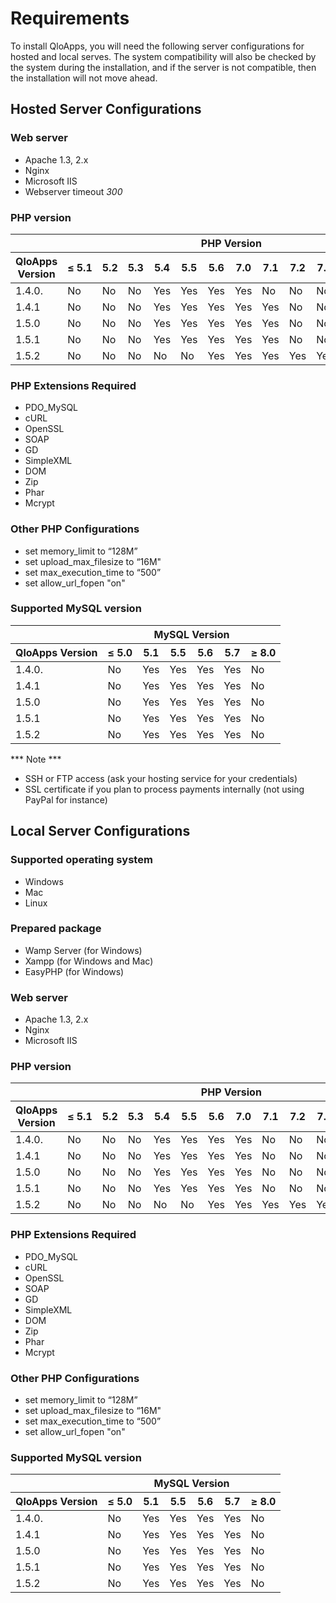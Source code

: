 # Requirements

To install QloApps, you will need the following server configurations for hosted and local serves. The system compatibility will also be checked by the system during the installation, and if the server is not compatible, then the installation will not move ahead.

## Hosted Server Configurations


### Web server
- Apache 1.3, 2.x
- Nginx
- Microsoft IIS
- Webserver timeout *300*

### PHP version
<table>
  <thead>
    <tr>
      <th></th>
      <th colspan="12" style="text-align:center">PHP Version</th>
    </tr>
    <tr class="h-version-titles">
      <th>QloApps Version</th>
      <th>&le;&nbsp;5.1</th>
      <th>5.2</th>
      <th>5.3</th>
      <th>5.4</th>
      <th>5.5</th>
      <th>5.6</th>
      <th>7.0</th>
      <th>7.1</th>
      <th>7.2</th>
      <th>7.3</th>
      <th>7.4</th>
      <th>&ge;&nbsp;8.0</th>
    </tr>
  </thead>
<tbody>
  <tr>
    <td>1.4.0.</td>
    <td class="support-no"><span class="sr-only">No</span></td>
    <td class="support-no"><span class="sr-only">No</span></td>
    <td class="support-no"><span class="sr-only">No</span></td>
    <td class="support-yes"><span class="sr-only">Yes</span></td>
    <td class="support-yes"><span class="sr-only">Yes</span></td>
    <td class="support-yes"><span class="sr-only">Yes</span></td>
    <td class="support-yes"><span class="sr-only">Yes</span></td>
    <td class="support-yes"><span class="sr-only">No</span></td>
    <td class="support-no"><span class="sr-only">No</span></td>
    <td class="support-no"><span class="sr-only">No</span></td>
    <td class="support-no"><span class="sr-only">No</span></td>
    <td class="support-no"><span class="sr-only">No</span></td>
  </tr>
  <tr>
    <td>1.4.1</td>
    <td class="support-no"><span class="sr-only">No</span></td>
    <td class="support-no"><span class="sr-only">No</span></td>
    <td class="support-no"><span class="sr-only">No</span></td>
    <td class="support-yes"><span class="sr-only">Yes</span></td>
    <td class="support-yes"><span class="sr-only">Yes</span></td>
    <td class="support-yes"><span class="sr-only">Yes</span></td>
    <td class="support-yes"><span class="sr-only">Yes</span></td>
    <td class="support-yes"><span class="sr-only">Yes</span></td>
    <td class="support-no"><span class="sr-only">No</span></td>
    <td class="support-no"><span class="sr-only">No</span></td>
    <td class="support-no"><span class="sr-only">No</span></td>
    <td class="support-no"><span class="sr-only">No</span></td>
  </tr>
  <tr>
    <td>1.5.0</td>
    <td class="support-no"><span class="sr-only">No</span></td>
    <td class="support-no"><span class="sr-only">No</span></td>
    <td class="support-no"><span class="sr-only">No</span></td>
    <td class="support-yes"><span class="sr-only">Yes</span></td>
    <td class="support-yes"><span class="sr-only">Yes</span></td>
    <td class="support-yes"><span class="sr-only">Yes</span></td>
    <td class="support-yes"><span class="sr-only">Yes</span></td>
    <td class="support-yes"><span class="sr-only">Yes</span></td>
    <td class="support-no"><span class="sr-only">No</span></td>
    <td class="support-no"><span class="sr-only">No</span></td>
    <td class="support-no"><span class="sr-only">No</span></td>
    <td class="support-no"><span class="sr-only">No</span></td>
  </tr>
  <tr>
    <td>1.5.1</td>
    <td class="support-no"><span class="sr-only">No</span></td>
    <td class="support-no"><span class="sr-only">No</span></td>
    <td class="support-no"><span class="sr-only">No</span></td>
    <td class="support-yes"><span class="sr-only">Yes</span></td>
    <td class="support-yes"><span class="sr-only">Yes</span></td>
    <td class="support-yes"><span class="sr-only">Yes</span></td>
    <td class="support-yes"><span class="sr-only">Yes</span></td>
    <td class="support-yes"><span class="sr-only">Yes</span></td>
    <td class="support-no"><span class="sr-only">No</span></td>
    <td class="support-no"><span class="sr-only">No</span></td>
    <td class="support-no"><span class="sr-only">No</span></td>
    <td class="support-no"><span class="sr-only">No</span></td>
  </tr>
  <tr>
    <td>1.5.2</td>
    <td class="support-no"><span class="sr-only">No</span></td>
    <td class="support-no"><span class="sr-only">No</span></td>
    <td class="support-no"><span class="sr-only">No</span></td>
    <td class="support-no"><span class="sr-only">No</span></td>
    <td class="support-no"><span class="sr-only">No</span></td>
    <td class="support-yes"><span class="sr-only">Yes</span></td>
    <td class="support-yes"><span class="sr-only">Yes</span></td>
    <td class="support-yes"><span class="sr-only">Yes</span></td>
    <td class="support-yes"><span class="sr-only">Yes</span></td>
    <td class="support-yes"><span class="sr-only">Yes</span></td>
    <td class="support-yes"><span class="sr-only">Yes</span></td>
    <td class="support-no"><span class="sr-only">No</span></td>
  </tr>
</tbody>
</table>

### PHP Extensions Required

- PDO_MySQL
- cURL
- OpenSSL
- SOAP
- GD
- SimpleXML
- DOM
- Zip
- Phar
- Mcrypt


### Other PHP Configurations


- set memory_limit to “128M”
- set upload_max_filesize to “16M"
- set max_execution_time to “500”
- set allow_url_fopen "on"


### Supported MySQL version

<table>
  <thead>
    <tr>
      <th></th>
      <th colspan="12" style="text-align:center">MySQL Version</th>
    </tr>
    <tr class="h-version-titles">
      <th>QloApps Version</th>
      <th>&le;&nbsp;5.0</th>
      <th>5.1</th>
      <th>5.5</th>
      <th>5.6</th>
      <th>5.7</th>
      <th>&ge;&nbsp;8.0</th>
    </tr>
  </thead>
<tbody>
  <tr>
    <td>1.4.0.</td>
    <td class="support-no"><span class="sr-only">No</span></td>
    <td class="support-yes"><span class="sr-only">Yes</span></td>
    <td class="support-yes"><span class="sr-only">Yes</span></td>
    <td class="support-yes"><span class="sr-only">Yes</span></td>
    <td class="support-yes"><span class="sr-only">Yes</span></td>
    <td class="support-no"><span class="sr-only">No</span></td>
    </tr>
  <tr>
    <td>1.4.1</td>
    <td class="support-no"><span class="sr-only">No</span></td>
    <td class="support-yes"><span class="sr-only">Yes</span></td>
    <td class="support-yes"><span class="sr-only">Yes</span></td>
    <td class="support-yes"><span class="sr-only">Yes</span></td>
    <td class="support-yes"><span class="sr-only">Yes</span></td>
    <td class="support-no"><span class="sr-only">No</span></td>
  </tr>
  <tr>
    <td>1.5.0</td>
    <td class="support-no"><span class="sr-only">No</span></td>
    <td class="support-yes"><span class="sr-only">Yes</span></td>
    <td class="support-yes"><span class="sr-only">Yes</span></td>
    <td class="support-yes"><span class="sr-only">Yes</span></td>
    <td class="support-yes"><span class="sr-only">Yes</span></td>
    <td class="support-no"><span class="sr-only">No</span></td>
  </tr>
  <tr>
    <td>1.5.1</td>
    <td class="support-no"><span class="sr-only">No</span></td>
    <td class="support-yes"><span class="sr-only">Yes</span></td>
    <td class="support-yes"><span class="sr-only">Yes</span></td>
    <td class="support-yes"><span class="sr-only">Yes</span></td>
    <td class="support-yes"><span class="sr-only">Yes</span></td>
    <td class="support-no"><span class="sr-only">No</span></td>
  </tr>
  <tr>
    <td>1.5.2</td>
    <td class="support-no"><span class="sr-only">No</span></td>
    <td class="support-yes"><span class="sr-only">Yes</span></td>
    <td class="support-yes"><span class="sr-only">Yes</span></td>
    <td class="support-yes"><span class="sr-only">Yes</span></td>
    <td class="support-yes"><span class="sr-only">Yes</span></td>
    <td class="support-no"><span class="sr-only">No</span></td>
  </tr>
</tbody>
</table>

*** Note ***
- SSH or FTP access (ask your hosting service for your credentials)
- SSL certificate if you plan to process payments internally (not using PayPal for instance)


## Local Server Configurations


### Supported operating system

- Windows
- Mac
- Linux


### Prepared package

- Wamp Server (for Windows)
- Xampp (for Windows and Mac)
- EasyPHP (for Windows)


### Web server

- Apache 1.3, 2.x
- Nginx
- Microsoft IIS


### PHP version
<table>
  <thead>
    <tr>
      <th></th>
      <th colspan="12" style="text-align:center">PHP Version</th>
    </tr>
    <tr class="h-version-titles">
      <th>QloApps Version</th>
      <th>&le;&nbsp;5.1</th>
      <th>5.2</th>
      <th>5.3</th>
      <th>5.4</th>
      <th>5.5</th>
      <th>5.6</th>
      <th>7.0</th>
      <th>7.1</th>
      <th>7.2</th>
      <th>7.3</th>
      <th>7.4</th>
      <th>&ge;&nbsp;8.0</th>
    </tr>
  </thead>
<tbody>
  <tr>
    <td>1.4.0.</td>
    <td class="support-no"><span class="sr-only">No</span></td>
    <td class="support-no"><span class="sr-only">No</span></td>
    <td class="support-no"><span class="sr-only">No</span></td>
    <td class="support-yes"><span class="sr-only">Yes</span></td>
    <td class="support-yes"><span class="sr-only">Yes</span></td>
    <td class="support-yes"><span class="sr-only">Yes</span></td>
    <td class="support-yes"><span class="sr-only">Yes</span></td>
    <td class="support-yes">
      <i class="fa fa-check" aria-hidden="true" title="Recommended version"></i>
      <span class="sr-only">No</span>
    </td>
    <td class="support-no"><span class="sr-only">No</span></td>
    <td class="support-no"><span class="sr-only">No</span></td>
    <td class="support-no"><span class="sr-only">No</span></td>
    <td class="support-no"><span class="sr-only">No</span></td>
  </tr>
  <tr>
    <td>1.4.1</td>
    <td class="support-no"><span class="sr-only">No</span></td>
    <td class="support-no"><span class="sr-only">No</span></td>
    <td class="support-no"><span class="sr-only">No</span></td>
    <td class="support-yes"><span class="sr-only">Yes</span></td>
    <td class="support-yes"><span class="sr-only">Yes</span></td>
    <td class="support-yes"><span class="sr-only">Yes</span></td>
    <td class="support-yes"><span class="sr-only">Yes</span></td>
    <td class="support-yes">
      <i class="fa fa-check" aria-hidden="true" title="Recommended version"></i>
      <span class="sr-only">No</span>
    </td>
    <td class="support-no"><span class="sr-only">No</span></td>
    <td class="support-no"><span class="sr-only">No</span></td>
    <td class="support-no"><span class="sr-only">No</span></td>
    <td class="support-no"><span class="sr-only">No</span></td>
  </tr>
  <tr>
    <td>1.5.0</td>
    <td class="support-no"><span class="sr-only">No</span></td>
    <td class="support-no"><span class="sr-only">No</span></td>
    <td class="support-no"><span class="sr-only">No</span></td>
    <td class="support-yes"><span class="sr-only">Yes</span></td>
    <td class="support-yes"><span class="sr-only">Yes</span></td>
    <td class="support-yes"><span class="sr-only">Yes</span></td>
    <td class="support-yes"><span class="sr-only">Yes</span></td>
    <td class="support-yes">
      <i class="fa fa-check" aria-hidden="true" title="Recommended version"></i>
      <span class="sr-only">No</span>
    </td>
    <td class="support-no"><span class="sr-only">No</span></td>
    <td class="support-no"><span class="sr-only">No</span></td>
    <td class="support-no"><span class="sr-only">No</span></td>
    <td class="support-no"><span class="sr-only">No</span></td>
  </tr>
  <tr>
    <td>1.5.1</td>
    <td class="support-no"><span class="sr-only">No</span></td>
    <td class="support-no"><span class="sr-only">No</span></td>
    <td class="support-no"><span class="sr-only">No</span></td>
    <td class="support-yes"><span class="sr-only">Yes</span></td>
    <td class="support-yes"><span class="sr-only">Yes</span></td>
    <td class="support-yes"><span class="sr-only">Yes</span></td>
    <td class="support-yes"><span class="sr-only">Yes</span></td>
    <td class="support-yes">
      <i class="fa fa-check" aria-hidden="true" title="Recommended version"></i>
      <span class="sr-only">No</span>
    </td>
    <td class="support-no"><span class="sr-only">No</span></td>
    <td class="support-no"><span class="sr-only">No</span></td>
    <td class="support-no"><span class="sr-only">No</span></td>
    <td class="support-no"><span class="sr-only">No</span></td>
  </tr>
  <tr>
    <td>1.5.2</td>
    <td class="support-no"><span class="sr-only">No</span></td>
    <td class="support-no"><span class="sr-only">No</span></td>
    <td class="support-no"><span class="sr-only">No</span></td>
    <td class="support-no"><span class="sr-only">No</span></td>
    <td class="support-no"><span class="sr-only">No</span></td>
    <td class="support-yes"><span class="sr-only">Yes</span></td>
    <td class="support-yes"><span class="sr-only">Yes</span></td>
    <td class="support-yes"><span class="sr-only">Yes</span></td>
    <td class="support-yes"><span class="sr-only">Yes</span></td>
    <td class="support-yes"><span class="sr-only">Yes</span></td>
    <td class="support-yes"><span class="sr-only">Yes</span></td>
    <td class="support-no"><span class="sr-only">No</span></td>
  </tr>
</tbody>
</table>

### PHP Extensions Required

- PDO_MySQL
- cURL
- OpenSSL
- SOAP
- GD
- SimpleXML
- DOM
- Zip
- Phar
- Mcrypt


### Other PHP Configurations


- set memory_limit to “128M”
- set upload_max_filesize to “16M"
- set max_execution_time to “500”
- set allow_url_fopen "on"


### Supported MySQL version

<table>
  <thead>
    <tr>
      <th></th>
      <th colspan="12" style="text-align:center">MySQL Version</th>
    </tr>
    <tr class="h-version-titles">
      <th>QloApps Version</th>
      <th>&le;&nbsp;5.0</th>
      <th>5.1</th>
      <th>5.5</th>
      <th>5.6</th>
      <th>5.7</th>
      <th>&ge;&nbsp;8.0</th>
    </tr>
  </thead>
<tbody>
  <tr>
    <td>1.4.0.</td>
    <td class="support-no"><span class="sr-only">No</span></td>
    <td class="support-yes"><span class="sr-only">Yes</span></td>
    <td class="support-yes"><span class="sr-only">Yes</span></td>
    <td class="support-yes"><span class="sr-only">Yes</span></td>
    <td class="support-yes"><span class="sr-only">Yes</span></td>
    <td class="support-no"><span class="sr-only">No</span></td>
    </tr>
  <tr>
    <td>1.4.1</td>
    <td class="support-no"><span class="sr-only">No</span></td>
    <td class="support-yes"><span class="sr-only">Yes</span></td>
    <td class="support-yes"><span class="sr-only">Yes</span></td>
    <td class="support-yes"><span class="sr-only">Yes</span></td>
    <td class="support-yes"><span class="sr-only">Yes</span></td>
    <td class="support-no"><span class="sr-only">No</span></td>
  </tr>
  <tr>
    <td>1.5.0</td>
    <td class="support-no"><span class="sr-only">No</span></td>
    <td class="support-yes"><span class="sr-only">Yes</span></td>
    <td class="support-yes"><span class="sr-only">Yes</span></td>
    <td class="support-yes"><span class="sr-only">Yes</span></td>
    <td class="support-yes"><span class="sr-only">Yes</span></td>
    <td class="support-no"><span class="sr-only">No</span></td>
  </tr>
  <tr>
  <td>1.5.1</td>
    <td class="support-no"><span class="sr-only">No</span></td>
    <td class="support-yes"><span class="sr-only">Yes</span></td>
    <td class="support-yes"><span class="sr-only">Yes</span></td>
    <td class="support-yes"><span class="sr-only">Yes</span></td>
    <td class="support-yes"><span class="sr-only">Yes</span></td>
    <td class="support-no"><span class="sr-only">No</span></td>
  </tr>
  <tr>
    <td>1.5.2</td>
    <td class="support-no"><span class="sr-only">No</span></td>
    <td class="support-yes"><span class="sr-only">Yes</span></td>
    <td class="support-yes"><span class="sr-only">Yes</span></td>
    <td class="support-yes"><span class="sr-only">Yes</span></td>
    <td class="support-yes"><span class="sr-only">Yes</span></td>
    <td class="support-no"><span class="sr-only">No</span></td>
  </tr>
</tbody>
</table>

